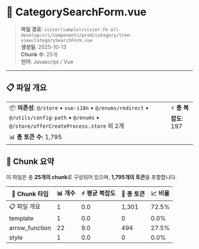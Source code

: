 # 📄 CategorySearchForm.vue

> **파일 경로**: `vizier(sample)/vizier-fe-all-develop/src/components/prod/category/tree-view/CategorySearchForm.vue`  
> **생성일**: 2025-10-13  
> **Chunk 수**: 25개  
> **언어**: Javascript / Vue
---





## 📋 파일 개요

| | |
|--|--|
| 📦 **의존성**: `@/store` • `vue-i18n` • `@/enums/redirect` • `@/utils/config-path` • `@/enums` • `@/store/offerCreateProcess.store` 외 2개 | ⚡ **총 복잡도**: 197 |
| 📊 **총 토큰 수**: 1,795 |  |






## 🧩 Chunk 요약

이 파일은 총 **25개의 chunk**로 구성되어 있으며, **1,795개의 토큰**을 포함합니다.

| 🧩 Chunk 타입 | 📊 개수 | ⚡ 평균 복잡도 | 📝 총 토큰 | 📈 비율 |
|---------------|--------|-------------|----------|--------|
| 📋 파일 개요 | 1 | 0.0 | 1,301 | 72.5% |
| template | 1 | 0.0 | 0 | 0.0% |
| arrow_function | 22 | 9.0 | 494 | 27.5% |
| style | 1 | 0.0 | 0 | 0.0% |

